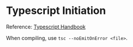 # Typescript Initiation

Reference: [Typescript Handbook](https://www.typescriptlang.org/docs/handbook/intro.html)

When compiling, use `tsc --noEmitOnError <file>`.
